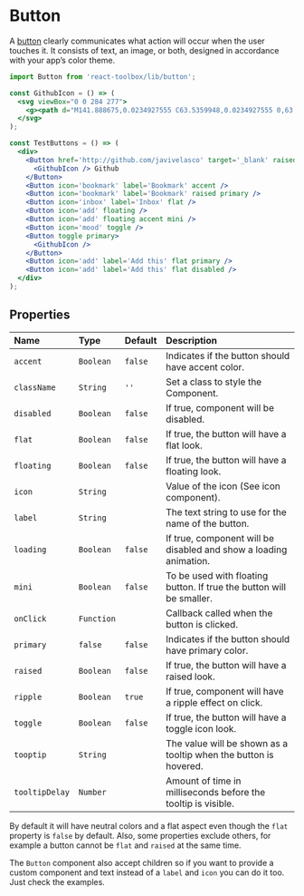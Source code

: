 # Button

A [button](https://www.google.com/design/spec/components/buttons.html) clearly communicates what action will occur when the user touches it. It consists of text, an image, or both, designed in accordance with your app’s color theme.

<!-- example -->
```jsx
import Button from 'react-toolbox/lib/button';

const GithubIcon = () => (
  <svg viewBox="0 0 284 277">
    <g><path d="M141.888675,0.0234927555 C63.5359948,0.0234927555 0,63.5477395 0,141.912168 C0,204.6023 40.6554239,257.788232 97.0321356,276.549924 C104.12328,277.86336 106.726656,273.471926 106.726656,269.724287 C106.726656,266.340838 106.595077,255.16371 106.533987,243.307542 C67.0604204,251.890693 58.7310279,226.56652 58.7310279,226.56652 C52.2766299,210.166193 42.9768456,205.805304 42.9768456,205.805304 C30.1032937,196.998939 43.9472374,197.17986 43.9472374,197.17986 C58.1953153,198.180797 65.6976425,211.801527 65.6976425,211.801527 C78.35268,233.493192 98.8906827,227.222064 106.987463,223.596605 C108.260955,214.426049 111.938106,208.166669 115.995895,204.623447 C84.4804813,201.035582 51.3508808,188.869264 51.3508808,134.501475 C51.3508808,119.01045 56.8936274,106.353063 65.9701981,96.4165325 C64.4969882,92.842765 59.6403297,78.411417 67.3447241,58.8673023 C67.3447241,58.8673023 79.2596322,55.0538738 106.374213,73.4114319 C117.692318,70.2676443 129.83044,68.6910512 141.888675,68.63701 C153.94691,68.6910512 166.09443,70.2676443 177.433682,73.4114319 C204.515368,55.0538738 216.413829,58.8673023 216.413829,58.8673023 C224.13702,78.411417 219.278012,92.842765 217.804802,96.4165325 C226.902519,106.353063 232.407672,119.01045 232.407672,134.501475 C232.407672,188.998493 199.214632,200.997988 167.619331,204.510665 C172.708602,208.913848 177.243363,217.54869 177.243363,230.786433 C177.243363,249.771339 177.078889,265.050898 177.078889,269.724287 C177.078889,273.500121 179.632923,277.92445 186.825101,276.531127 C243.171268,257.748288 283.775,204.581154 283.775,141.912168 C283.775,63.5477395 220.248404,0.0234927555 141.888675,0.0234927555" /></g>
  </svg>
);

const TestButtons = () => (
  <div>
    <Button href='http://github.com/javivelasco' target='_blank' raised>
      <GithubIcon /> Github
    </Button>
    <Button icon='bookmark' label='Bookmark' accent />
    <Button icon='bookmark' label='Bookmark' raised primary />
    <Button icon='inbox' label='Inbox' flat />
    <Button icon='add' floating />
    <Button icon='add' floating accent mini />
    <Button icon='mood' toggle />
    <Button toggle primary>
      <GithubIcon />
    </Button>
    <Button icon='add' label='Add this' flat primary />
    <Button icon='add' label='Add this' flat disabled />
  </div>
);
```

## Properties

| Name      | Type      | Default         | Description|
|:-----|:-----|:-----|:-----|
| `accent`    | `Boolean`   | `false` | Indicates if the button should have accent color.|
| `className` | `String`  | `''` | Set a class to style the Component.|
| `disabled`  | `Boolean` | `false` | If true, component will be disabled.|
| `flat`      | `Boolean`  | `false` | If true, the button will have a flat look. |
| `floating`  | `Boolean`  | `false` | If true, the button will have a floating look. |
| `icon`      | `String`  |  | Value of the icon (See icon component). |
| `label`     | `String`  |  | The text string to use for the name of the button.|
| `loading`   | `Boolean`  | `false` | If true, component will be disabled and show a loading animation.|
| `mini`  | `Boolean` | `false`  | To be used with floating button. If true the button will be smaller.|
| `onClick`  | `Function` |  | Callback called when the button is clicked.|
| `primary`  | `false` | `false` | Indicates if the button should have primary color.|
| `raised`   | `Boolean`  | `false` | If true, the button will have a raised look. |
| `ripple`  | `Boolean`  | `true`    | If true, component will have a ripple effect on click.|
| `toggle`   | `Boolean`  | `false` | If true, the button will have a toggle icon look. |
| `tooptip`   | `String`  |  | The value will be shown as a tooltip when the button is hovered. |
| `tooltipDelay`     | `Number`  |  | Amount of time in milliseconds before the tooltip is visible.|

By default it will have neutral colors and a flat aspect even though the `flat` property is `false` by default. Also, some properties exclude others, for example a button cannot be `flat` and `raised` at the same time. 

The `Button` component also accept children so if you want to provide a custom component and text instead of a `label` and `icon` you can do it too. Just check the examples.
